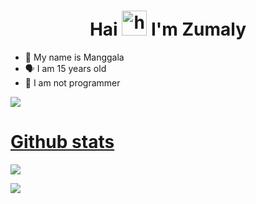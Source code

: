 <h1 align="center">Hai <img src="https://user-images.githubusercontent.com/1303154/88677602-1635ba80-d120-11ea-84d8-d263ba5fc3c0.gif" width="40px" alt="hi"> I'm Zumaly </h1>
<p align="center">
</p>


- 👼 My name is Manggala
- 🗣️ I am 15 years old 
- 🔭 I am not programmer

<a href="https://komarev.com/ghpvc/?username=Zumaly&color=blue&style=flat-square&label=Profile+Seen"><img src="https://komarev.com/ghpvc/?username=Zumaly&color=blue&style=flat-square&label=Profile+Seen" />

</p>


 # Github stats
<p>

  ![](http://github-profile-summary-cards.vercel.app/api/cards/profile-details?username=Zumaly&theme=dracula)
</p>
<p>

  ![](http://github-profile-summary-cards.vercel.app/api/cards/stats?username=Zumaly&theme=dracula)
</p>
